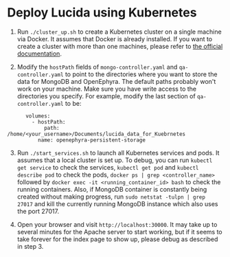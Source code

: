 # Deploy Lucida using Kubernetes

1. Run `./cluster_up.sh` to create a Kubernetes cluster on a single machine via Docker.
It assumes that Docker is already installed.
If you want to create a cluster with more than one machines,
please refer to [the official documentation](http://kubernetes.io/docs/).

2. Modify the `hostPath` fields of `mongo-controller.yaml` and `qa-controller.yaml`
to point to the directories where you want to store the data for MongoDB and OpenEphyra.
The default paths probably won't work on your machine.
Make sure you have write access to the directories you specify.
For example, modify the last section of `qa-controller.yaml` to be:

  ```
        volumes:
          - hostPath:
              path: /home/<your_username>/Documents/lucida_data_for_Kuebrnetes
            name: openephyra-persistent-storage
  ```

3. Run `./start_services.sh` to launch all Kubernetes services and pods.
It assumes that a local cluster is set up.
To debug, you can run `kubectl get service` to check the services,
`kubectl get pod` and `kubectl describe pod` to check the pods,
`docker ps | grep <controller_name>` followed by `docker exec -it <running_container_id> bash` to check the running containers.
Also, if MongoDB container is constantly being created without making progress, 
run `sudo netstat -tulpn | grep 27017` and kill the currently running MongoDB instance which also uses the port 27017.

4. Open your browser and visit `http://localhost:30000`.
It may take up to several minutes for the Apache server to start working,
but if it seems to take forever for the index page to show up, please debug as described in step 3.
